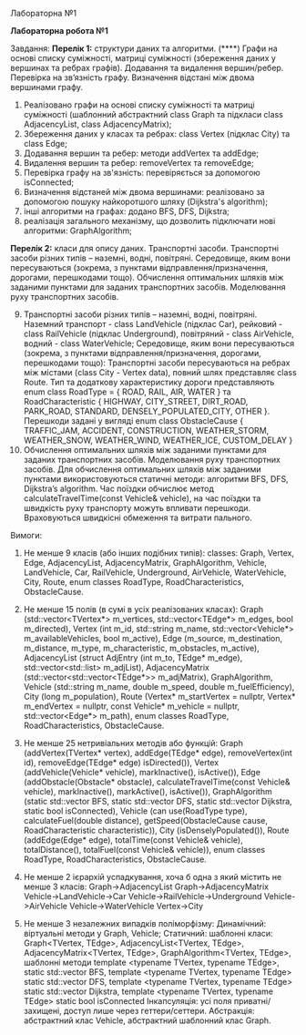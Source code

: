 Лабораторна №1

**Лабораторна робота №1**

Завдання:
**Перелік 1:** структури даних та алгоритми.
(****) Графи на основі списку суміжності, матриці суміжності (збереження даних у вершинах та ребрах графів).
Додавання та видалення вершин/ребер. Перевірка на зв’язність графу. Визначення відстані між двома вершинами графу. 

1. Реалізовано графи на основі списку суміжності та матриці суміжності
(шаблонний абстрактний class Graph та підкласи class AdjacencyList, class AdjacencyMatrix);
2. Збереження даних у класах та ребрах: class Vertex (підклас City) та class Edge;
3. Додавання вершин та ребер: методи addVertex та addEdge;
4. Видалення вершин та ребер: removeVertex та removeEdge;
5. Перевірка графу на зв'язність: перевіряється за допомогою isConnected;
6. Визначення відстаней між двома вершинами: реалізовано за допомогою пошуку
найкоротшого шляху (Dijkstra's algorithm);
7. інші алгоритми на графах: додано BFS, DFS, Dijkstra;
8. реалізація загального механізму, що дозволить підключати нові алгоритми: GraphAlgorithm;

**Перелік 2:** класи для опису даних.
Транспортні засоби. Транспортні засоби різних типів – наземні, водні, повітряні.
Середовище, яким вони пересуваються (зокрема, з пунктами відправлення/призначення, дорогами, перешкодами тощо).
Обчислення оптимальних шляхів між заданими пунктами для заданих транспортних засобів. Моделювання руху транспортних засобів.

9. Транспортні засоби різних типів – наземні, водні, повітряні.
Наземний транспорт - class LandVehicle (підклас Car), рейковий - class RailVehicle (підклас Underground), повітряний - class AirVehicle, водний - class WaterVehicle;
Середовище, яким вони пересуваються (зокрема, з пунктами відправлення/призначення, дорогами, перешкодами тощо):
Транспортні засоби пересуваються на ребрах між містами (class City - Vertex data), повний шлях представляє class Route.
Тип та додаткову характеристику дороги представляють enum class RoadType = { ROAD, RAIL, AIR, WATER } та RoadCharacteristic { HIGHWAY, CITY_STREET, DIRT_ROAD, PARK_ROAD, STANDARD, DENSELY_POPULATED_CITY, OTHER }.
Перешкоди задані у вигляді enum class ObstacleCause { TRAFFIC_JAM, ACCIDENT, CONSTRUCTION, WEATHER_STORM, WEATHER_SNOW, WEATHER_WIND, WEATHER_ICE, CUSTOM_DELAY }
10.  Обчислення оптимальних шляхів між заданими пунктами для заданих транспортних засобів. Моделювання руху транспортних засобів.
Для обчислення оптимальних шляхів між заданими пунктами використовуються статичні методи: алгоритми BFS, DFS, Dijkstra’s algorithm.
Час поїздки обчислює метод calculateTravelTime(const Vehicle& vehicle), на час поїздки та швидкість руху транспорту можуть впливати перешкоди. Враховуються швидкісні обмеження та витрати пального.

Вимоги:
1. Не менше 9 класів (або інших подібних типів):
classes: Graph, Vertex, Edge, AdjacencyList, AdjacencyMatrix, GraphAlgorithm, Vehicle, LandVehicle, Car, RailVehicle, Underground, AirVehicle, WaterVehicle, City, Route, enum classes RoadType, RoadCharacteristics, ObstacleCause.

2. Не менше 15 полів (в сумі в усіх реалізованих класах):
Graph (std::vector<TVertex*> m_vertices, std::vector<TEdge*> m_edges, bool m_directed),
Vertex (int m_id, std::string m_name, std::vector<Vehicle*> m_availableVehicles, bool m_active),
Edge (m_source, m_destination, m_distance, m_type, m_characteristic, m_obstacles, m_active),
AdjacencyList (struct AdjEntry (int m_to, TEdge* m_edge), std::vector<std::list<AdjEntry>> m_adjList),
AdjacencyMatrix (std::vector<std::vector<TEdge*>> m_adjMatrix),
GraphAlgorithm,
Vehicle (std::string m_name, double m_speed, double m_fuelEfficiency),
City (long m_population),
Route (Vertex* m_startVertex = nullptr, Vertex* m_endVertex = nullptr, const Vehicle* m_vehicle = nullptr, std::vector<Edge*> m_path),
enum classes RoadType, RoadCharacteristics, ObstacleCause.

3. Не менше 25 нетривіальних методів або функцій:
Graph (addVertex(TVertex* vertex), addEdge(TEdge* edge), removeVertex(int id), removeEdge(TEdge* edge) isDirected()),
Vertex (addVehicle(Vehicle* vehicle), markInactive(), isActive()),
Edge (addObstacle(Obstacle* obstacle), calculateTravelTime(const Vehicle& vehicle), markInactive(), markActive(), isActive()),
GraphAlgorithm (static std::vector<int> BFS, static std::vector<int> DFS, static std::vector<double> Dijkstra, static bool isConnected),
Vehicle (can use(RoadType type), calculateFuel(double distance), getSpeed(ObstacleCause cause, RoadCharacteristic characteristic)),
City (isDenselyPopulated()),
Route (addEdge(Edge* edge), totalTime(const Vehicle& vehicle), totalDistance(), totalFuel(const Vehicle& vehicle)),
enum classes RoadType, RoadCharacteristics, ObstacleCause.

4. Не менше 2 ієрархій успадкування, хоча б одна з який містить не менше 3 класів:
Graph->AdjacencyList
Graph->AdjacencyMatrix
Vehicle->LandVehicle->Car
Vehicle->RailVehicle->Underground
Vehicle->AirVehicle
Vehicle->WaterVehicle
Vertex->City

5. Не менше 3 незалежних випадків поліморфізму:
Динамічний: віртуальні методи у Graph, Vehicle;
Статичний: шаблонні класи: Graph<TVertex, TEdge>, AdjacencyList<TVertex, TEdge>, AdjacencyMatrix<TVertex, TEdge>, GraphAlgorithm<TVertex, TEdge>, шаблонні методи template <typename TVertex, typename TEdge>, static std::vector<int> BFS, template <typename TVertex, typename TEdge> static std::vector<int> DFS, template <typename TVertex, typename TEdge> static std::vector<double> Dijkstra, template <typename TVertex, typename TEdge> static bool isConnected
Інкапсуляція: усі поля приватні/захищені, доступ лише через геттери/сеттери.
Абстракція: абстрактний клас Vehicle, абстрактний шаблонний клас Graph.
